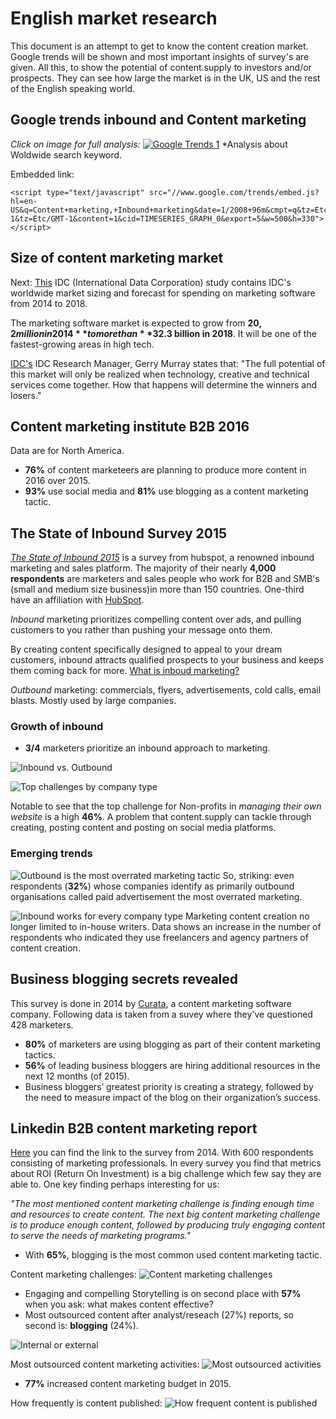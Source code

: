 # English market research
This document is an attempt to get to know the content creation market. Google trends will be shown and most important insights of survey's are given. All this, to show the potential of content.supply to investors and/or prospects. They can see how large the market is in the UK, US and the rest of the English speaking world. 

## Google trends inbound and Content marketing 
_Click on image for full analysis:_
[![Google Trends 1](google-trends-1.png)](https://www.google.com/trends/explore#q=Content%20marketing%2C%20Inbound%20marketing&date=1%2F2008%2096m&cmpt=q&tz=Etc%2FGMT-1)
*Analysis about Woldwide search keyword.

Embedded link:
	
	<script type="text/javascript" src="//www.google.com/trends/embed.js?hl=en-US&q=Content+marketing,+Inbound+marketing&date=1/2008+96m&cmpt=q&tz=Etc/GMT-1&tz=Etc/GMT-1&content=1&cid=TIMESERIES_GRAPH_0&export=5&w=500&h=330"></script>

## Size of content marketing market
Next: [This](http://www.idc.com/getdoc.jsp?containerId=251902) IDC (International Data Corporation) study contains IDC's worldwide market sizing and forecast for spending on marketing software from 2014 to 2018.

The marketing software market is expected to grow from **$20,2 million in 2014** to more than **$32.3 billion in 2018**. It will be one of the fastest-growing areas in high tech. 

[IDC's](http://www.idc.com/getdoc.jsp?containerId=prUS25209414) IDC Research Manager, Gerry Murray states that: "The full potential of this market will only be realized when technology, creative and technical services come together. How that happens will determine the winners and losers."

## Content marketing institute B2B 2016
Data are for North America.

* **76%** of content marketeers are planning to produce more content in 2016 over 2015.
* **93%**  use social media and **81%** use blogging as a content marketing tactic.

 
## The State of Inbound Survey 2015
[_The State of Inbound 2015_](inbound-report-2015.pdf) is a survey from hubspot, a renowned inbound marketing and sales platform. The majority of their nearly **4,000 respondents** are marketers and sales people who work for B2B and SMB's (small and medium size business)in more than 150 countries. One-third have an affiliation with [HubSpot](http://www.hubspot.com/). 

_Inbound_ marketing prioritizes compelling content over ads, and pulling customers to you rather than pushing your message onto them.  

By creating content specifically designed to appeal to your dream customers, inbound attracts qualified prospects to your business and keeps them coming back for more. [What is inboud marketing?](http://www.hubspot.com/inbound-marketing)

_Outbound_ marketing: commercials, flyers, advertisements, cold calls, email blasts. Mostly used by large companies.  
  
### Growth of inbound

* **3/4** marketers prioritize an inbound approach to marketing.

![Inbound vs. Outbound](inbound-vs-outbound-graph.png)

![Top challenges by company type](top-challenges-by-company-type-graph.png)  

Notable to see that the top challenge for Non-profits in _managing their own website_ is a high **46%**. A problem that content.supply can tackle through creating, posting content and posting on social media platforms. 

### Emerging trends
![Outbound is the most overrated marketing tactic](outbound-overrated-marketing-tactic.png)
So, striking: even respondents (**32%**) whose companies identify as primarily outbound organisations called paid advertisement the most overrated marketing. 

![Inbound works for every company type](inbound-works.png)
Marketing content creation no longer limited to in-house writers. Data shows an increase in the number of respondents who indicated they use freelancers and agency partners of content creation.

## Business blogging secrets revealed
This survey is done in 2014 by [Curata](http://www.curata.com/), a content marketing software company. Following data is taken from a suvey where they've questioned 428 marketers.

* **80%** of marketers are using blogging as part of their content marketing tactics.
* **56%** of leading business bloggers are hiring additional resources in the next 12 months (of 2015).
* Business bloggers’ greatest priority is creating a strategy, followed by the need to measure impact of the blog on their organization’s success.

## Linkedin B2B content marketing report
[Here](http://www.slideshare.net/hschulze/b2b-content-marketing-report-40688285) you can find the link to the survey from 2014. With 600 respondents consisting of marketing professionals. In every survey you find that metrics about ROI (Return On Investment) is a big challenge which few say they are able to. One key finding perhaps interesting for us: 

_"The most mentioned content marketing challenge is finding enough time and resources to create content. The next big content marketing challenge is to produce enough content, followed by producing truly engaging content to serve the needs of marketing programs."_  

* With **65%**, blogging is the most common used content marketing tactic.

Content marketing challenges:
![Content marketing challenges](marketing-challenges.png) 

* Engaging and compelling Storytelling is on second place with **57%** when you ask: what makes content effective?
*  Most outsourced content after analyst/reseach (27%) reports, so second is: **blogging** (24%). 

![Internal or external](internal-or-external.png) 

Most outsourced content marketing activities:
![Most outsourced activities](most-outsourced-activities.png)

* **77%** increased content marketing budget in 2015.

How frequently is content published:
![How frequent content is published](how-frequent-content-is-published.png)
 
 

